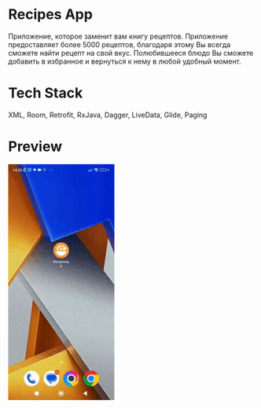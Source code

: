# Recipes App
Приложение, которое заменит вам книгу рецептов. Приложение предоставляет более 5000 рецептов, благодаря этому Вы всегда сможете найти рецепт на свой вкус.
Полюбившееся блюдо Вы сможете добавить в избранное и вернуться к нему в любой удобный момент.

# Tech Stack
XML, Room, Retrofit, RxJava, Dagger, LiveData, Glide, Paging

# Preview
![](preview.gif)
